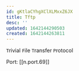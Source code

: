 ```yaml
---
id: gKtlaCYhgXClXLMxxZ6JX
title: Tftp
desc: ''
updated: 1642144290503
created: 1642144263811
---
```


`T`rivial `F`ile `T`ransfer `P`rotocol

Port: [[n.port.69]]
